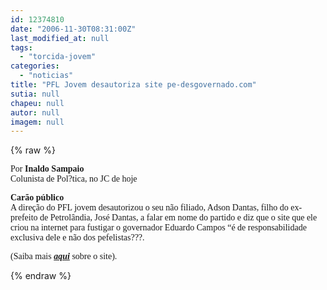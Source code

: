```yaml
---
id: 12374810
date: "2006-11-30T08:31:00Z"
last_modified_at: null
tags:
  - "torcida-jovem"
categories:
  - "noticias"
title: "PFL Jovem desautoriza site pe-desgovernado.com"
sutia: null
chapeu: null
autor: null
imagem: null
---
```

{% raw %}
<p><P><FONT face=Verdana>Por <STRONG>Inaldo Sampaio</STRONG><BR>Colunista de Pol?tica, no JC de hoje</FONT></P></p>
<p><P><FONT face=Verdana><STRONG>Carão público <BR></STRONG>A direção do PFL jovem desautorizou o seu não filiado, Adson Dantas, filho do ex-prefeito de Petrolândia, José Dantas, a falar em nome do partido e diz que o site que ele criou na internet para fustigar o governador Eduardo Campos “é de responsabilidade exclusiva dele e não dos pefelistas???.</FONT></P></p>
<p><P><FONT face=Verdana>(Saiba mais <STRONG><EM><A href=\"https://jc3.uol.com.br/blogs/jc/2006/11/27/index.php#3672\">aqui</A></EM></STRONG> sobre o site).</FONT></P> </p>
{% endraw %}